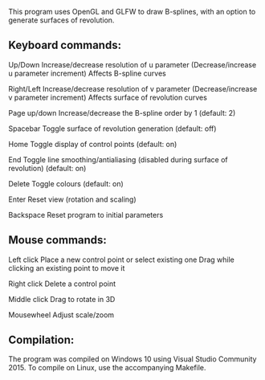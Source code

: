 

This program uses OpenGL and GLFW to draw B-splines, with
an option to generate surfaces of revolution.

Keyboard commands:
-----------------

Up/Down			Increase/decrease resolution of u parameter
				(Decrease/increase u parameter increment)
				Affects B-spline curves

Right/Left		Increase/decrease resolution of v parameter 
				(Decrease/increase v parameter increment)
				Affects surface of revolution curves

Page up/down	Increase/decrease the B-spline order by 1
				(default: 2)

Spacebar		Toggle surface of revolution generation
				(default: off)

Home			Toggle display of control points
				(default: on)

End				Toggle line smoothing/antialiasing
				(disabled during surface of revolution)
				(default: on)

Delete			Toggle colours
				(default: on)

Enter			Reset view (rotation and scaling)

Backspace		Reset program to initial parameters


Mouse commands:
--------------

Left click		Place a new control point or select existing one
				Drag while clicking an existing point to move it

Right click		Delete a control point

Middle click	Drag to rotate in 3D

Mousewheel		Adjust scale/zoom


Compilation:
-----------

The program was compiled on Windows 10 using Visual Studio Community 2015.
To compile on Linux, use the accompanying Makefile.